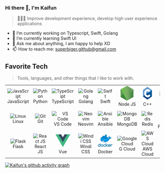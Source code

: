 ### Hi there 👋, I'm Kaifun 
> 👨🏻‍💻 Improve development experience, develop high user experience applications

- 🔭 I’m currently working on Typescript, Swift, Golang
- 🌱 I’m currently learning Swift UI
- 💬 Ask me about anything, I am happy to help XD
- 📫 How to reach me: superbiger.github@gmail.com

<h2 align="left" id="suhailkakar-tech">Favorite Tech</h2>

> Tools, languages, and other things that I like to work with.


<table align="center">
  <tr>
    <td align="center" width="96">
      <a>
        <img src="https://upload.wikimedia.org/wikipedia/commons/thumb/9/99/Unofficial_JavaScript_logo_2.svg/1024px-Unofficial_JavaScript_logo_2.svg.png" width="48" height="48" alt="JavaScript" />
      </a>
      <br>JavaScript
    </td>
    <td align="center" width="96">
      <a>
        <img src="https://upload.wikimedia.org/wikipedia/commons/thumb/c/c3/Python-logo-notext.svg/1200px-Python-logo-notext.svg.png" width="48" height="48" alt="Python" />
      </a>
      <br>Python
    </td>
    <td align="center" width="96">
      <a>
        <img src="https://upload.wikimedia.org/wikipedia/commons/thumb/4/4c/Typescript_logo_2020.svg/1200px-Typescript_logo_2020.svg.png" width="48" height="48" alt="TypeScript" />
      </a>
      <br>TypeScript
    </td>
    <td align="center" width="96">
      <a>
        <img src="https://avatars.githubusercontent.com/u/4314092?s=200&v=4" width="48" height="48" alt="Golang" />
      </a>
      <br>Golang
    </td>
    <td align="center" width="96">
      <a>
        <img src="https://developer.apple.com/assets/elements/icons/swift/swift-64x64_2x.png" width="48" height="48" alt="Swift" />
      </a>
      <br>Swift
    </td>
    <td align="center" width="96">
      <a href="#suhailkakar-tech">
        <img src="https://raw.githubusercontent.com/github/explore/80688e429a7d4ef2fca1e82350fe8e3517d3494d/topics/nodejs/nodejs.png" width="48" height="48" alt="Node JS" />
      </a>
      <br>Node JS
    </td>
    <td align="center" width="96">
      <a>
        <img src="https://raw.githubusercontent.com/github/explore/f3e22f0dca2be955676bc70d6214b95b13354ee8/topics/c/c.png" width="48" height="48" alt="C++" />
      </a>
      <br>C++
    </td>
    <td align="center" width="96">
      <a>
        <img src="https://i.ibb.co/LzmYpDX/146-1466902-php-logo-png-transparent-php-logo-png-png-removebg-preview.png" width="48" height="48" alt="PHP" />
      </a>
      <br>PHP
    </td>
  </tr>
  
  <tr>
    <td align="center" width="96">
      <a>
        <img src="https://camo.githubusercontent.com/d7574156c7a1844d3c2907bae0e76254cca759290c08e08a6ef2bd7543c8c0ca/68747470733a2f2f692e6962622e636f2f737331374b47302f63376238313133323437666563643833626439623565643562643366333464352d72656d6f766562672d707265766965772e706e67" width="48" height="48" alt="Linux" />
      </a>
      <br>Linux
    </td>
    <td align="center" width="96">
      <a>
        <img src="https://upload.wikimedia.org/wikipedia/commons/thumb/3/3f/Git_icon.svg/1200px-Git_icon.svg.png" width="48" height="48" alt="Git" />
      </a>
      <br>Git
    </td>
    <td align="center" width="96">
      <a>
        <img src="https://github.com/microsoft/vscode-docs/raw/main/images/logo-stable.png" width="48" height="48" alt="VS Code" />
      </a>
      <br>VS Code
    </td>
    <td align="center" width="96">
      <a>
        <img src="https://avatars.githubusercontent.com/u/6471485?s=200&v=4" width="48" height="48" alt="Neovim" />
      </a>
      <br>Neovim
    </td>
    <td align="center" width="96">
      <a>
        <img src="https://avatars.githubusercontent.com/u/1507452?s=200&v=4" width="48" height="48" alt="Ansible" />
      </a>
      <br>Ansible
    </td>
    <td align="center" width="96"> 
      <a>
        <img src="https://i.ibb.co/QXHcMvM/58481021cef1014c0b5e494b.png" width="48" height="48" alt="Mongo DB" />
      </a>
      <br>MongoDB
    </td>
    <td align="center" width="96"> 
      <a>
        <img src="https://avatars.githubusercontent.com/u/1529926?s=200&v=4" width="48" height="48" alt="Redis" />
      </a>
      <br>Redis
    </td>
    <td align="center" width="96">
      <a>
        <img src="https://raw.githubusercontent.com/github/explore/80688e429a7d4ef2fca1e82350fe8e3517d3494d/topics/firebase/firebase.png" width="48" height="48" alt="Firebase" />
      </a>
      <br>Firebase
    </td>
  </tr>
   <tr>
     <td align="center" width="96">
      <a>
        <img src="https://iconape.com/wp-content/png_logo_vector/cib-flask.png" width="48" height="48" alt="Flask" />
      </a>
      <br>Flask
    </td>
    <td align="center" width="96">
      <a>
        <img src="https://brandlogos.net/wp-content/uploads/2020/09/react-logo.png" width="48" height="48" alt="React JS" />
      </a>
      <br>React JS
    </td>
    <td align="center" width="96">
      <a>
        <img src="https://raw.githubusercontent.com/github/explore/80688e429a7d4ef2fca1e82350fe8e3517d3494d/topics/vue/vue.png" width="48" height="48" alt="Vue" />
      </a>
      <br>Vue
    </td>
    <td align="center" width="96">
      <a>
        <img src="https://windicss.org/assets/logo.svg" width="48" height="48" alt="Windi CSS" />
      </a>
      <br>Windi CSS
    </td>
     <td align="center" width="96">
      <a>
        <img src="https://raw.githubusercontent.com/github/explore/80688e429a7d4ef2fca1e82350fe8e3517d3494d/topics/docker/docker.png" width="48" height="48" alt="Docker" />
      </a>
      <br>Docker
    </td>
    <td align="center" width="96"> 
      <a>
        <img src="https://brandeps.com/logo-download/G/Google-Cloud-logo-vector-01.svg" width="48" height="48" alt="Google Cloud" />
      </a>
      <br>G Cloud
    </td>
    <td align="center" width="96"> 
      <a>
        <img src="https://a0.awsstatic.com/libra-css/images/logos/aws_smile-header-desktop-en-white_59x35@2x.png" width="59" height="35" alt="AWS Cloud" />
      </a>
      <br>AWS Cloud
    </td>
  </tr>
</table>

[![Kaifun's github activity graph](https://activity-graph.herokuapp.com/graph?username=kaifuny&theme=react-dark)](https://github.com/kaifun)

<!-- Thanks https://github.com/suhailkakar/suhailkakar -->
